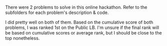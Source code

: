 There were 2 problems to solve in this online hackathon. 
Refer to the subfolders for each problem's description & code.

I did pretty well on both of them. Based on the cumulative score of both problems, I was ranked 1st on the Public LB. 
I'm unsure if the final rank will be based on cumulative scores or average rank, but I should be close to the top nonetheless.
